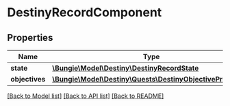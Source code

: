 # DestinyRecordComponent

## Properties
Name | Type | Description | Notes
------------ | ------------- | ------------- | -------------
**state** | [**\Bungie\Model\Destiny\DestinyRecordState**](DestinyRecordState.md) |  | [optional] 
**objectives** | [**\Bungie\Model\Destiny\Quests\DestinyObjectiveProgress[]**](DestinyObjectiveProgress.md) |  | [optional] 

[[Back to Model list]](../README.md#documentation-for-models) [[Back to API list]](../README.md#documentation-for-api-endpoints) [[Back to README]](../README.md)


